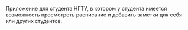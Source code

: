 Приложение для студента НГТУ, в котором у студента имеется возможность просмотреть расписание и добавить заметки для себя или других студентов.
